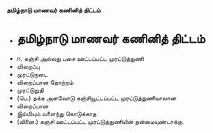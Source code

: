 **தமிழ்நாடு மாணவர் கணினித் திட்டம்**
- # தமிழ்நாடு மாணவர் கணினித் திட்டம்
- n. கஞ்சி அல்லது பசை ஊட்டப்பட்ட முரட்டுத்துணி
- விறைப்பு
- முரட்டுநடை
- விறைப்பான தோற்றம்
- முரட்டுறுதி
- (பெ.) தக்க அளவோடு கஞ்சியூட்டப்பட்ட முரட்டுத்துணியாலான
- விறைப்பான
- இம்மியும் வளைந்து கொடுக்காத
- (வினை.) கஞசி ஊட்டப்பட்ட முரட்டுத்துணியின் தன்மையுண்டாக்கு.

